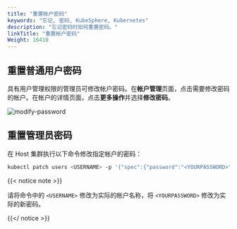 ```yaml
---
title: "重置帐户密码"
keywords: "忘记, 密码, KubeSphere, Kubernetes"
description: "忘记密码时如何重置密码。"
linkTitle: "重置帐户密码"
Weight: 16410
---
```


## 重置普通用户密码

具有用户管理权限的管理员可修改帐户密码。在**帐户管理**页面，点击需要修改密码的帐户。在帐户的详情页面，点击**更多操作**并选择**修改密码**。

![modify-password](/images/docs/zh-cn/faq/forgot-password/modify-password.png)

## 重置管理员密码

在 Host 集群执行以下命令修改指定帐户的密码：

```bash
kubectl patch users <USERNAME> -p '{"spec":{"password":"<YOURPASSWORD>"}}' --type='merge' && kubectl annotate users <USERNAME> iam.kubesphere.io/password-encrypted-
```

{{< notice note >}}

请将命令中的 `<USERNAME>` 修改为实际的帐户名称，将 `<YOURPASSWORD>` 修改为实际的新密码。

{{</ notice >}} 